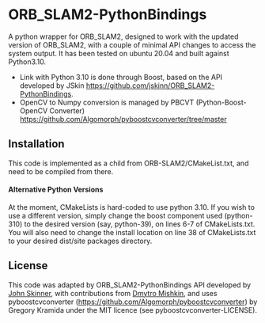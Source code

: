 # ORB_SLAM2-PythonBindings
A python wrapper for ORB_SLAM2, designed to work with the updated version of ORB_SLAM2, with a couple of minimal API changes to access the system output.
It has been tested on ubuntu 20.04 and built against Python3.10.

- Link with Python 3.10 is done through Boost, based on the API developed by JSkin https://github.com/jskinn/ORB_SLAM2-PythonBindings.
- OpenCV to Numpy conversion is managed by PBCVT (Python-Boost-OpenCV Converter) https://github.com/Algomorph/pyboostcvconverter/tree/master

## Installation

This code is implemented as a child from ORB-SLAM2/CMakeList.txt, and need to be compiled from there.

#### Alternative Python Versions

At the moment, CMakeLists is hard-coded to use python 3.10. If you wish to use a different version, simply change the boost component used (python-310) to the desired version (say, python-39), on lines 6-7 of CMakeLists.txt.
You will also need to change the install location on line 38 of CMakeLists.txt to your desired dist/site packages directory.

## License
This code was adapted by ORB_SLAM2-PythonBindings API developed by [John Skinner](https://github.com/jskinn/ORB_SLAM2-PythonBindings), with contributions from [Dmytro Mishkin](https://github.com/ducha-aiki), and uses pyboostcvconverter (https://github.com/Algomorph/pyboostcvconverter) by Gregory Kramida under the MIT licence (see pyboostcvconverter-LICENSE).


